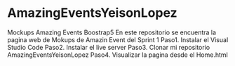 # AmazingEventsYeisonLopez
Mockups Amazing Events Boostrap5
En este repositorio se encuentra la pagina web de Mokups de Amazin Event del Sprint 1 
Paso1.
Instalar el Visual Studio Code
Paso2.
Instalar el live server
Paso3.
Clonar mi repositorio AmazingEventsYeisonLopez
Paso4.
Visualizar la pagina desde el Home.html
